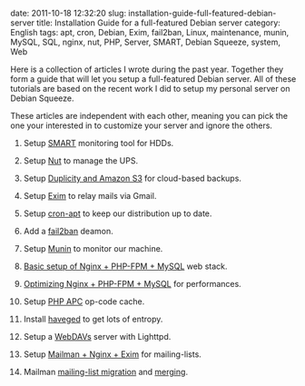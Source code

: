 date: 2011-10-18 12:32:20
slug: installation-guide-full-featured-debian-server
title: Installation Guide for a full-featured Debian server
category: English
tags: apt, cron, Debian, Exim, fail2ban, Linux, maintenance, munin, MySQL, SQL, nginx, nut, PHP, Server, SMART, Debian Squeeze, system, Web

Here is a collection of articles I wrote during the past year. Together they form a guide that will let you setup a full-featured Debian server. All of these tutorials are based on the recent work I did to setup my personal server on Debian Squeeze.

These articles are independent with each other, meaning you can pick the one your interested in to customize your server and ignore the others.

  1. Setup [SMART](http://kevin.deldycke.com/2011/05/setting-hdds-smart-monitoring-debian-squeeze/) monitoring tool for HDDs.

  2. Setup [Nut](http://kevin.deldycke.com/2011/05/mge-ellipse-750-ups-debian-squeeze/) to manage the UPS.

  3. Setup [Duplicity and Amazon S3](http://kevin.deldycke.com/2011/09/cloud-based-server-backups-duplicity-amazon-s3/) for cloud-based backups.

  4. Setup [Exim](http://kevin.deldycke.com/2011/05/how-to-gmail-send-mails-debian-squeeze/) to relay mails via Gmail.

  5. Setup [cron-apt](http://kevin.deldycke.com/2011/05/fresh-debian-thanks-to-cron-apt/) to keep our distribution up to date.

  6. Add a [fail2ban](http://kevin.deldycke.com/2011/06/configuring-fail2ban-debian-squeeze/) deamon.

  7. Setup [Munin](http://kevin.deldycke.com/2011/06/munin-monitor-debian-squeeze-server/) to monitor our machine.

  8. [Basic setup of Nginx + PHP-FPM + MySQL](http://kevin.deldycke.com/2011/06/nginx-php-fpm-mysql-debian-squeeze-server/) web stack.

  9. [Optimizing Nginx + PHP-FPM + MySQL](http://kevin.deldycke.com/2011/09/nginx-php-fpm-mysql-configuration/) for performances.

  10. Setup [PHP APC](http://kevin.deldycke.com/2011/07/php-apc-debian-squeeze-munin-monitoring/) op-code cache.

  11. Install [haveged](http://kevin.deldycke.com/2011/08/entropy-debian-squeeze-server/) to get lots of entropy.

  12. Setup a [WebDAVs](http://kevin.deldycke.com/2011/07/lighttpd-powered-webdavs-server-debian-squeeze/) server with Lighttpd.

  13. Setup [Mailman + Nginx + Exim](http://kevin.deldycke.com/2011/09/setup-mailman-nginx-exim-debian-squeeze/) for mailing-lists.

  14. Mailman [mailing-list migration](http://kevin.deldycke.com/2011/10/mailman-migration/) and [merging](http://kevin.deldycke.com/2011/10/how-to-merge-mailman-mailing-lists/).

